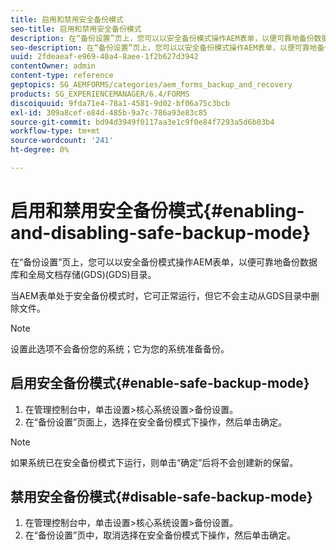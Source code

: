 ```yaml
---
title: 启用和禁用安全备份模式
seo-title: 启用和禁用安全备份模式
description: 在“备份设置”页上，您可以以安全备份模式操作AEM表单，以便可靠地备份数据库和全局文档存储(GDS)(GDS)目录。 了解如何启用和禁用安全备份模式。
seo-description: 在“备份设置”页上，您可以以安全备份模式操作AEM表单，以便可靠地备份数据库和全局文档存储(GDS)(GDS)目录。 了解如何启用和禁用安全备份模式。
uuid: 2fdeaeaf-e969-40a4-8aee-1f2b627d3942
contentOwner: admin
content-type: reference
geptopics: SG_AEMFORMS/categories/aem_forms_backup_and_recovery
products: SG_EXPERIENCEMANAGER/6.4/FORMS
discoiquuid: 9fda71e4-78a1-4581-9d02-bf06a75c3bcb
exl-id: 309a8cef-e84d-485b-9a7c-786a93e83c85
source-git-commit: bd94d3949f0117aa3e1c9f0e84f7293a5d6b03b4
workflow-type: tm+mt
source-wordcount: '241'
ht-degree: 0%

---
```


# 启用和禁用安全备份模式{#enabling-and-disabling-safe-backup-mode}

在“备份设置”页上，您可以以安全备份模式操作AEM表单，以便可靠地备份数据库和全局文档存储(GDS)(GDS)目录。

当AEM表单处于安全备份模式时，它可正常运行，但它不会主动从GDS目录中删除文件。

>[!NOTE]
>
>设置此选项不会备份您的系统；它为您的系统准备备份。

## 启用安全备份模式{#enable-safe-backup-mode}

1. 在管理控制台中，单击设置>核心系统设置>备份设置。
1. 在“备份设置”页面上，选择在安全备份模式下操作，然后单击确定。

>[!NOTE]
>
>如果系统已在安全备份模式下运行，则单击“确定”后将不会创建新的保留。

## 禁用安全备份模式{#disable-safe-backup-mode}

1. 在管理控制台中，单击设置>核心系统设置>备份设置。
1. 在“备份设置”页中，取消选择在安全备份模式下操作，然后单击确定。
